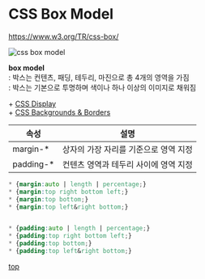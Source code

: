 # CSS Box Model
https://www.w3.org/TR/css-box/


![css box model](https://www.w3.org/TR/css-box/images/box.png)

**box model**  
: 박스는 컨텐츠, 패딩, 테두리, 마진으로 총 4개의 영역을 가짐   
: 박스는 기본으로 투명하며 색이나 하나 이상의 이미지로 채워짐

\+ [CSS Display](./css-display.md)  
\+ [CSS Backgrounds & Borders](./css-background.md)



속성 | 설명
---|---
margin-*  | 상자의 가장 자리를 기준으로 영역 지정
padding-* | 컨텐츠 영역과 테두리 사이에 영역 지정



```css
* {margin:auto | length | percentage;}
* {margin:top right bottom left;}
* {margin:top bottom;}
* {margin:top left&right bottom;}


* {padding:auto | length | percentage;}
* {padding:top right bottom left;}
* {padding:top bottom;}
* {padding:top left&right bottom;}
```



[top](#)
